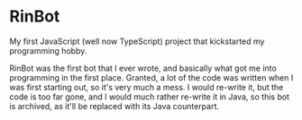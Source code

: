 # RinBot
My first JavaScript (well now TypeScript) project that kickstarted my programming hobby.


RinBot was the first bot that I ever wrote, and basically what got me into programming in the first place. Granted, a lot of the code was written when I was first starting out, so it's very much a mess. I would re-write it, but the code is too far gone, and I would much rather re-write it in Java, so this bot is archived, as it'll be replaced with its Java counterpart.
